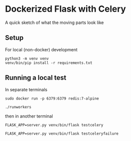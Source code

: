 # Dockerized Flask with Celery

A quick sketch of what the moving parts look like

## Setup

For local (non-docker) development

    python3 -m venv venv
    venv/bin/pip install -r requirements.txt

## Running a local test

In separate terminals

    sudo docker run -p 6379:6379 redis:7-alpine

    ./runworkers

then in another terminal

    FLASK_APP=server.py venv/bin/flask testcelery

    FLASK_APP=server.py venv/bin/flask testceleryfailure

